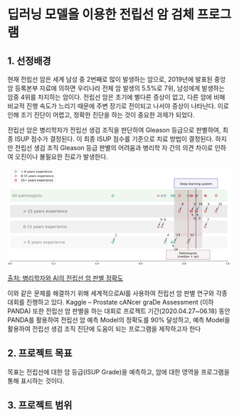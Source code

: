 # 딥러닝 모델을 이용한 전립선 암 검체 프로그램

## 1. 선정배경

현재 전립선 암은 세계 남성 중 2번째로 많이 발생하는 암으로, 2019년에 발표된 중앙 암 등록본부 자료에 의하면 우리나라 전체 암 발생의 5.5%로 7위, 남성에게 발생하는 암중 4위를 차지하는 암이다. 전립선 암은 초기에 별다른 증상이 없고, 다른 암에 비해 비교적 진행 속도가 느리기 때문에 주변 장기로 전이되고 나서야 증상이 나타난다. 이로 인해 조기 진단이 어렵고, 정확한 진단을 하는 것이 중요한 과제가 되었다.

전립선 암은 병리학자가 전립선 생검 조직을 판단하여 Gleason 등급으로 판별하여, 최종 ISUP 점수가 결정된다. 이 최종 ISUP 점수를 기준으로 치료 방법이 결정된다. 하지만 전립선 생검 조직  Gleason 등급 판별의 어려움과 병리학 자 간의 의견 차이로 인하여 오진이나 불필요한 진료가 발생한다.

<img src="images/README/image-20200712220949381.png" alt="image-20200712220949381" style="zoom:80%;" />

[출처: 병리학자와 AI의 전립선 암 판별 정확도](https://www.wouterbulten.nl/blog/tech/automated-gleason-grading-deep-learning/)

이와 같은 문제를 해결하기 위해 세계적으로AI를 사용하여 전립선 암 판별 연구와 각종 대회를 진행하고 있다.  Kaggle – Prostate cANcer graDe Assessment (이하PANDA) 또한 전립선 암 판별을 하는 대회로 프로젝트 기간(2020.04.27~06.18) 동안 PANDA를 활용하여 전립선 암 예측 Model의 정확도를 90% 달성하고, 예측 Model을 활용하여 전립선 생검 조직 진단에 도움이 되는 프로그램을 제작하고자 한다





## 2. 프로젝트 목표

목표는 전립선에 대한 암 등급(ISUP Grade)을 예측하고, 암에 대한 영역을 프로그램을 통해 표시하는 것이다.



## 3. 프로젝트 범위

